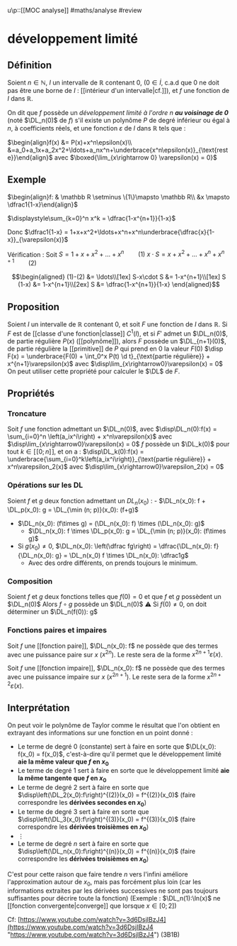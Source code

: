 u\p::[[MOC analyse]]
#maths/analyse #review 
# développement limité

## Définition
Soient $n\in\mathbb N$,
$I$ un intervalle de $\mathbb R$ contenant $0$, ($0\in\dot I$, c.a.d que $0$ ne doit pas être une borne de $I$ : [[intérieur d'un intervalle|cf.]]),
et $f$ une fonction de $I$ dans $\mathbb R$.

On dit que $f$ possède un _développement limité à l'ordre $n$ **au voisinage de $0$**_ (noté $\DL_n(0)$ de $f$) s'il existe un polynôme $P$ de degré inférieur ou égal à $n$, à coefficients réels, et une fonction $\varepsilon$ de $I$ dans $\mathbb R$ tels que :

$\begin{align}f(x) &= P(x)+x^n\epsilon(x)\\ &=a_0+a_1x+a_2x^2+\ldots+a_nx^n+\underbrace{x^n\epsilon(x)}_{\text{reste}}\end{align}$
avec $\boxed{\lim_{x\rightarrow 0} \varepsilon(x) = 0}$


## Exemple

$\begin{align}f: & \mathbb R \setminus \{1\}\mapsto \mathbb R\\ &x \mapsto \dfrac1{1-x}\end{align}$


$\displaystyle\sum_{k=0}^n x^k = \dfrac{1-x^{n+1}}{1-x}$

Donc $\dfrac1{1-x} = 1+x+x^2+\ldots+x^n+x^n\underbrace{\dfrac{x}{1-x}}_{\varepsilon(x)}$

Vérification :
Soit $S = 1+x+x^2+\ldots+x^n \hspace{2em}(1)$
$x\cdot S = x+x^2+\ldots+x^n+x^{n+1} \hspace{2em}(2)$

$$\begin{aligned}
(1)-(2) &= \ldots\\[1ex]
S-x\cdot S &= 1-x^{n+1}\\[1ex]
S (1-x) &= 1-x^{n+1}\\[2ex]
S &= \dfrac{1-x^{n+1}}{1-x}
\end{aligned}$$


## Proposition

Soient $I$ un intervalle de $\mathbb{R}$ contenant $0$, et soit $F$ une fonction de $I$ dans $\mathbb{R}$.
Si $F$ est de [[classe d'une fonction|classe]] $C^1(I)$, et si $F'$ admet un $\DL_n(0)$, de partie régulière $P(x)$ ([[polynôme]]), alors $F$ possède un $\DL_{n+1}(0)$, de partie régulière la [[primitive]] de $P$ qui prend en $0$ la valeur $F(0)$
$\disp F(x) = \underbrace{F(0) + \int_0^x P(t) \d t}_{\text{partie régulière}} + x^{n+1}\varepsilon(x)$ avec $\disp\lim_{x\rightarrow0}\varepsilon(x) = 0$
On peut utiliser cette propriété pour calculer le $\DL$ de $F$.

## Propriétés

### Troncature
Soit $f$ une fonction admettant un $\DL_n(0)$, avec $\disp\DL_n(0):f(x) = \sum_{i=0}^n \left(a_ix^i\right) + x^n\varepsilon(x)$ avec $\disp\lim_{x\rightarrow0}\varepsilon(x) = 0$
$f$ possède un $\DL_k(0)$ pour tout $k\in[\![0; n]\!]$, et on a : $\disp\DL_k(0):f(x) = \underbrace{\sum_{i=0}^k\left(a_ix^i\right)}_{\text{partie régulière}} + x^n\varepsilon_2(x)$ avec $\disp\lim_{x\rightarrow0}\varepsilon_2(x) = 0$

### Opérations sur les DL
Soient $f$ et $g$ deux fonction admettant un $DL_n(x_0)$ :
     - $\DL_n(x_0): f + \DL_p(x_0): g = \DL_{\min (n; p)}(x_0): (f+g)$
 - $\DL_n(x_0): (f\times g) = (\DL_n(x_0): f) \times (\DL_n(x_0): g)$
     - $\DL_n(x_0): f \times \DL_p(x_0): g = \DL_{\min (n; p)}(x_0): (f\times g)$
 - Si $g(x_0)\neq0$, $\DL_n(x_0): \left(\dfrac fg\right) = \dfrac{\DL_n(x_0): f}{\DL_n(x_0): g} = \DL_n(x_0) f \times \DL_n(x_0): \dfrac1g$
     - Avec des ordre différents, on prends toujours le minimum.

### Composition
 Soient $f$ et $g$ deux fonctions telles que $f(0)=0$ et que $f$ et $g$ possèdent un $\DL_n(0)$
 Alors $f\circ g$ possède un $\DL_n(0)$
⚠️ Si $f(0)\neq 0$, on doit déterminer un $\DL_n(f(0)): g$

### Fonctions paires et impaires

Soit $f$ une [[fonction paire]], $\DL_n(x_0): f$ ne possède que des termes avec une puissance paire sur $x$ ($x^{2n}$). Le reste sera de la forme $x^{2n+1}\varepsilon(x)$.

Soit $f$ une [[fonction impaire]], $\DL_n(x_0): f$ ne possède que des termes avec une puissance impaire sur $x$ ($x^{2n+1}$). Le reste sera de la forme $x^{2n+2}\varepsilon(x)$.


## Interprétation
On peut voir le polynôme de Taylor comme le résultat que l'on obtient en extrayant des informations sur une fonction en un point donné :
 - Le terme de degré 0 (constante) sert à faire en sorte que $\DL(x_0): f(x_0) = f(x_0)$, c'est-à-dire qu'il permet que le développement limité **aie la même valeur que $f$ en $x_0$**
 - Le terme de degré $1$ sert à faire en sorte que le développement limité **aie la même tangente que $f$ en $x_0$**
 - Le terme de degré $2$ sert à faire en sorte que $\disp\left(\DL_2(x_0):f\right)^{(2)}(x_0) = f^{(2)}(x_0)$ (faire correspondre les **dérivées secondes en $x_0$**)
 - Le terme de degré $3$ sert à faire en sorte que $\disp\left(\DL_3(x_0):f\right)^{(3)}(x_0) = f^{(3)}(x_0)$ (faire correspondre les **dérivées troisièmes en $x_0$**)
 - $\vdots$
 - Le terme de degré $n$ sert à faire en sorte que $\disp\left(\DL_n(x_0):f\right)^{(n)}(x_0) = f^{(n)}(x_0)$ (faire correspondre les **dérivées troisièmes en $x_0$**)
 
C'est pour cette raison que faire tendre $n$ vers l'infini améliore l'approximation autour de $x_0$, mais pas forcément plus loin (car les informations extraites par les dérivées successives ne sont pas toujours suffisantes pour décrire toute la fonction) (Exemple : $\DL_n(1):\ln(x)$ ne [[fonction convergente|converge]] que lorsque $x\in[0;2]$)

Cf: [https://www.youtube.com/watch?v=3d6DsjIBzJ4](https://www.youtube.com/watch?v=3d6DsjIBzJ4 "https://www.youtube.com/watch?v=3d6DsjIBzJ4") (3B1B)
